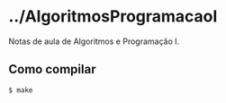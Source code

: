 # ../AlgoritmosProgramacaoI

Notas de aula de Algoritmos e Programação I.

## Como compilar

	$ make
